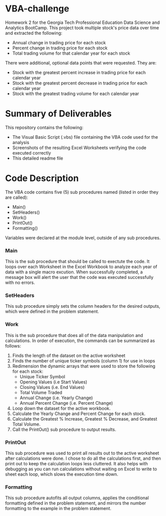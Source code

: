 # VBA-challenge
Homework 2 for the Georgia Tech Professional Education Data Science and Analytics BootCamp. This project took multiple stock's price data over time and extracted the following:
- Annual change in trading price for each stock
- Percent change in trading price for each stock
- Total trading volume for that calendar year for each stock

There were additional, optional data points that were requested. They are:
- Stock with the greatest percent increase in trading price for each calendar year
- Stock with the greatest percent decrease in trading price for each calendar year
- Stock with the greatest trading volume for each calendar year

# Summary of Deliverables
This repository contains the following:
- The Visual Basic Script (.vbs) file containing the VBA code used for the analysis
- Screenshots of the resulting Excel Worksheets verifying the code executed correctly
- This detailed readme file

# Code Description
The VBA code contains five (5) sub procedures named (listed in order they are called):
- Main()
- SetHeaders()
- Work()
- PrintOut()
- Formatting()

Variables were declared at the module level, outside of any sub procedures. 
  
### Main
This is the sub procedure that should be called to exectute the code. It loops over each Worksheet in the Excel Workbook to analyze each year of data with a single macro excution. When successfully completed, a message box will alert the user that the code was executed successfully with no errors. 
 
### SetHeaders
This sub procedure simply sets the column headers for the desired outputs, which were defined in the problem statement. 

### Work
This is the sub procedure that does all of the data manipulation and calculations. In order of execution, the commands can be summarized as follows:
1. Finds the length of the dataset on the active worksheet
2. Finds the number of unique ticker symbols (column 1) for use in loops
3. Redimension the dynamic arrays that were used to store the following for each stock:
    - Unique Ticker Symbol
    - Opening Values (i.e Start Values)
    - Closing Values (i.e. End Values)
    - Total Volume Traded
    - Annual Change (i.e. Yearly Change)
    - Annual Percent Change (i.e. Percent Change)
4. Loop down the dataset for the active workbook. 
5. Calculate the Yearly Change and Percent Change for each stock. 
6. Calculate the Greatest % Increase, Greatest % Decrease, and Greatest Total Volume. 
7. Call the PrintOut() sub procedure to output results.

### PrintOut
This sub procedure was used to print all results out to the active worksheet after calculations were done. I chose to do all the calculations first, and then print out to keep the calculation loops less cluttered. It also helps with debugging as you can run calculations without waiting on Excel to write to sheet each loop, which slows the execution time down. 

### Formatting
This sub procedure autofits all output columns, applies the conditional formatting defined in the problem statement, and mirrors the number formatting to the example in the problem statement. 
